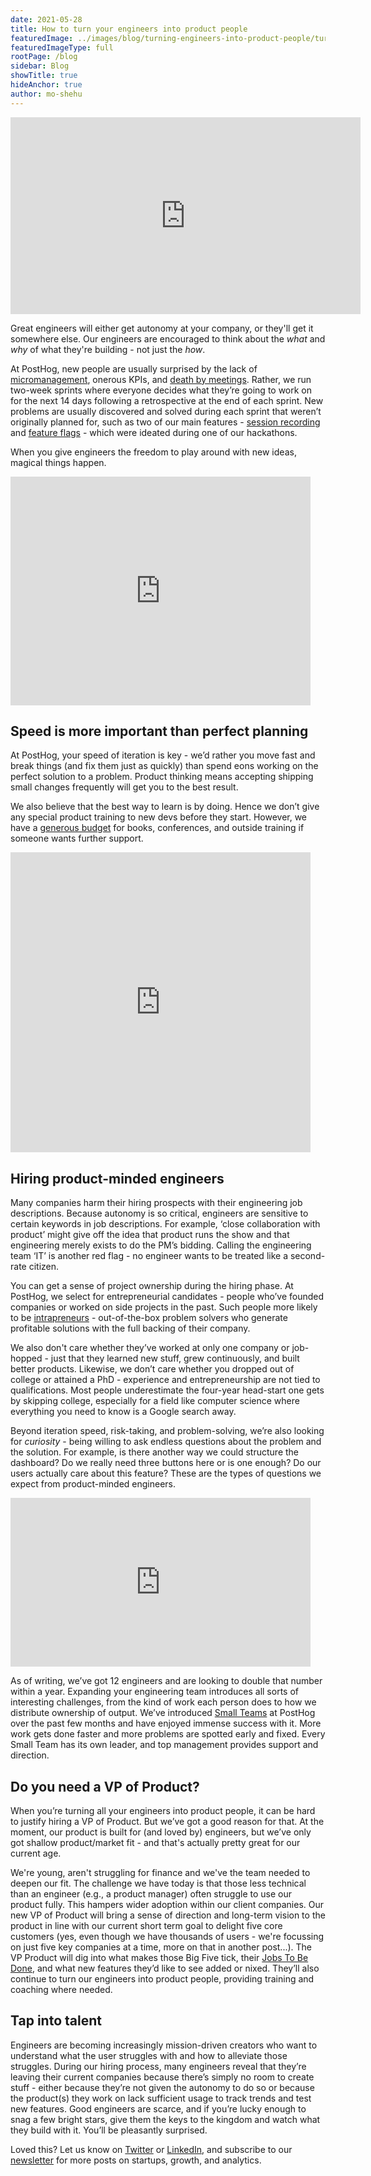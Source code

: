 ```yaml
---
date: 2021-05-28
title: How to turn your engineers into product people
featuredImage: ../images/blog/turning-engineers-into-product-people/turning-engineers-into-product-people.png
featuredImageType: full
rootPage: /blog
sidebar: Blog
showTitle: true
hideAnchor: true
author: mo-shehu
---
```

<iframe width="560" height="315" src="https://www.youtube.com/embed/Kz4aX1NIzUQ" title="YouTube video player" frameborder="0" allow="accelerometer; autoplay; clipboard-write; encrypted-media; gyroscope; picture-in-picture" allowfullscreen></iframe>

Great engineers will either get autonomy at your company, or they'll get it somewhere else. Our engineers are encouraged to think about the _what_ and _why_ of what they're building - not just the _how_.

At PostHog, new people are usually surprised by the lack of [micromanagement](https://posthog.com/handbook/company/management), onerous KPIs, and [death by meetings](https://posthog.com/blog/meetings). Rather, we run two-week sprints where everyone decides what they’re going to work on for the next 14 days following a retrospective at the end of each sprint. New problems are usually discovered and solved during each sprint that weren’t originally planned for, such as two of our main features - [session recording](https://posthog.com/product-features/session-recording) and [feature flags](https://posthog.com/product-features/feature-flags) - which were ideated during one of our hackathons.

When you give engineers the freedom to play around with new ideas, magical things happen.

<iframe src="https://giphy.com/embed/xT5LMqQREdsCvyYcsE" width="480" height="366" frameBorder="0" class="giphy-embed" allowFullScreen></iframe>

## Speed is more important than perfect planning

At PostHog, your speed of iteration is key - we’d rather you move fast and break things (and fix them just as quickly) than spend eons working on the perfect solution to a problem. Product thinking means accepting shipping small changes frequently will get you to the best result.

We also believe that the best way to learn is by doing. Hence we don’t give any special product training to new devs before they start. However, we have a [generous budget](https://posthog.com/handbook/people/spending-money) for books, conferences, and outside training if someone wants further support.

<iframe src="https://giphy.com/embed/DCj3Fg7MsO29nRGjJ6" width="480" height="480" frameBorder="0" class="giphy-embed" allowFullScreen></iframe>

## Hiring product-minded engineers

Many companies harm their hiring prospects with their engineering job descriptions. Because autonomy is so critical, engineers are sensitive to certain keywords in job descriptions. For example, ‘close collaboration with product’ might give off the idea that product runs the show and that engineering merely exists to do the PM’s bidding. Calling the engineering team ‘IT’ is another red flag - no engineer wants to be treated like a second-rate citizen.

You can get a sense of project ownership during the hiring phase. At PostHog, we select for entrepreneurial candidates - people who’ve founded companies or worked on side projects in the past. Such people more likely to be [intrapreneurs](https://www.investopedia.com/terms/i/intrapreneur.asp) - out-of-the-box problem solvers who generate profitable solutions with the full backing of their company. 

We also don't care whether they’ve worked at only one company or job-hopped - just that they learned new stuff, grew continuously, and built better products. Likewise, we don’t care whether you dropped out of college or attained a PhD - experience and entrepreneurship are not tied to qualifications. Most people underestimate the four-year head-start one gets by skipping college, especially for a field like computer science where everything you need to know is a Google search away.

Beyond iteration speed, risk-taking, and problem-solving, we’re also looking for _curiosity_ - being willing to ask endless questions about the problem and the solution. For example, is there another way we could structure the dashboard? Do we really need three buttons here or is one enough? Do our users actually care about this feature? These are the types of questions we expect from product-minded engineers.

<iframe src="https://giphy.com/embed/3o7btZ1Gm7ZL25pLMs" width="480" height="270" frameBorder="0" class="giphy-embed" allowFullScreen></iframe>

As of writing, we’ve got 12 engineers and are looking to double that number within a year. Expanding your engineering team introduces all sorts of interesting challenges, from the kind of work each person does to how we distribute ownership of output. We’ve introduced [Small Teams](https://posthog.com/handbook/people/team-structure/why-small-teams) at PostHog over the past few months and have enjoyed immense success with it. More work gets done faster and more problems are spotted early and fixed. Every Small Team has its own leader, and top management provides support and direction.

## Do you need a VP of Product?

When you’re turning all your engineers into product people, it can be hard to justify hiring a VP of Product. But we’ve got a good reason for that. At the moment, our product is built for (and loved by) engineers, but we’ve only got shallow product/market fit - and that's actually pretty great for our current age.

We're young, aren't struggling for finance and we've the team needed to deepen our fit. The challenge we have today is that those less technical than an engineer (e.g., a product manager) often struggle to use our product fully. This hampers wider adoption within our client companies. Our new VP of Product will bring a sense of direction and long-term vision to the product in line with our current short term goal to delight five core customers (yes, even though we have thousands of users - we're focussing on just five key companies at a time, more on that in another post...). The VP Product will dig into what makes those Big Five tick, their [Jobs To Be Done](https://thefmp.io/articles/jobs-to-be-done), and what new features they’d like to see added or nixed. They’ll also continue to turn our engineers into product people, providing training and coaching where needed.

## Tap into talent

Engineers are becoming increasingly mission-driven creators who want to understand what the user struggles with and how to alleviate those struggles. During our hiring process, many engineers reveal that they’re leaving their current companies because there’s simply no room to create stuff - either because they’re not given the autonomy to do so or because the product(s) they work on lack sufficient usage to track trends and test new features. Good engineers are scarce, and if you’re lucky enough to snag a few bright stars, give them the keys to the kingdom and watch what they build with it. You’ll be pleasantly surprised.

Loved this? Let us know on [Twitter](https://twitter.com/PostHog) or [LinkedIn](https://linkedin.com/company/posthog), and subscribe to our [newsletter](https://posthog.com/newsletter) for more posts on startups, growth, and analytics.

